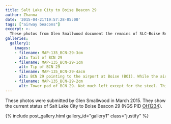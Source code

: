 ```yaml
---
title: Salt Lake City to Boise Beacon 29
author: Zhanna
date: '2015-04-21T19:57:28-05:00'
tags: ["airway beacons"]
excerpt: >-
  These photos from Glen Smallwood document the remains of SLC—Boise Beacon 29.
galleries:
  gallery1:
    images:    
    - filename: MAP-135_BCN-29-3cm
      alt: Tail of BCN 29   
    - filename: MAP-135_BCN-29-1cm
      alt: Tip of BCN 29 
    - filename: MAP-135_BCN-29-4acm
      alt: BCN 29 pointing to the airport at Boise (BOI). While the airport at the time the CAM5 contract was in operation is now the Boise State campus, the arrow is pointing to the current airport location. Apparently the general direction was good enough. 
    - filename: MAP-135_BCN-29-2cm
      alt: Tower pad of BCN 29. Not much left except for the steel. This is the first location where I noticed that the ladder had been cast into the concrete. 
---
```


These photos were submitted by Glen Smallwood in March 2015. They show the current status of Salt Lake City to Boise Beacon 29 (NGS PID [OH1234](https://www.ngs.noaa.gov/cgi-bin/ds_mark.prl?PidBox=oh1234)).

{% include post_gallery.html gallery_id="gallery1" class="justify" %}
